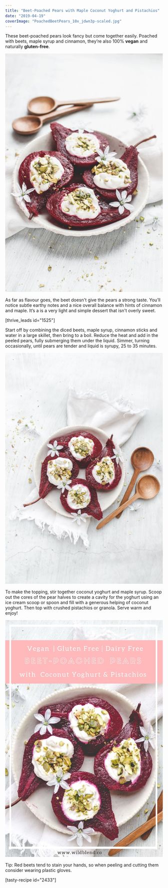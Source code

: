 ```yaml
---
title: "Beet-Poached Pears with Maple Coconut Yoghurt and Pistachios"
date: "2019-04-19"
coverImage: "PoachedBeetPears_10x_jdwn3p-scaled.jpg"
---
```


These beet-poached pears look fancy but come together easily. Poached with beets, maple syrup and cinnamon, they’re also 100% **vegan** and naturally **gluten-free**.

![Beet-Poached Pears served with coconut yoghurt and drizzled with pistachios](images/PoachedBeetPears_5x_aypp7m.jpg)

As far as flavour goes, the beet doesn't give the pears a strong taste. You’ll notice subtle earthy notes and a nice overall balance with hints of cinnamon and maple. It’s a is a very light and simple dessert that isn't overly sweet.

\[thrive\_leads id="1525"\]

Start off by combining the diced beets, maple syrup, cinnamon sticks and water in a large skillet, then bring to a boil. Reduce the heat and add in the peeled pears, fully submerging them under the liquid. Simmer, turning occasionally, until pears are tender and liquid is syrupy, 25 to 35 minutes.

![Beet-Poached Pears served with coconut yoghurt and drizzled with pistachios](images/PoachedBeetPears_11x_ihhwzo.jpg)

To make the topping, stir together coconut yoghurt and maple syrup. Scoop out the cores of the pear halves to create a cavity for the yoghurt using an ice cream scoop or spoon and fill with a generous helping of coconut yoghurt. Then top with crushed pistachios or granola. Serve warm and enjoy!

![](images/Beet-Poached-Pears-PIN_oc7naa.jpg)

Tip: Red beets tend to stain your hands, so when peeling and cutting them consider wearing plastic gloves.

\[tasty-recipe id="2433"\]
